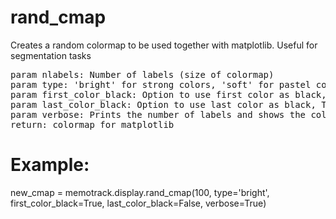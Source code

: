 # rand_cmap
Creates a random colormap to be used together with matplotlib. Useful for segmentation tasks

<pre>
param nlabels: Number of labels (size of colormap)
param type: 'bright' for strong colors, 'soft' for pastel colors
param first_color_black: Option to use first color as black, True or False
param last_color_black: Option to use last color as black, True or False
param verbose: Prints the number of labels and shows the colormap. True or False
return: colormap for matplotlib
</pre>

# Example:
new_cmap = memotrack.display.rand_cmap(100, type='bright', first_color_black=True, last_color_black=False, verbose=True)
